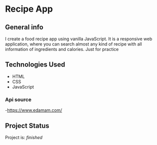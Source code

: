 # Recipe App

## General info

I create a food recipe app using vanilla JavaScript. It is a responsive web application, where you can search almost any kind of recipe with all information of ingredients and calories.
Just for practice

## Technologies Used
- HTML
- CSS
- JavaScript

### Api source

-https://www.edamam.com/

## Project Status

Project is: _finished_
